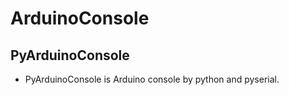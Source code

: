 # ArduinoConsole
## PyArduinoConsole
  - PyArduinoConsole is Arduino console by python and pyserial.
